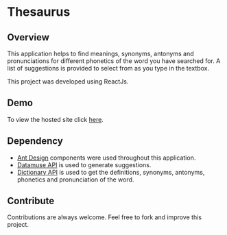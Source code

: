 # Thesaurus

## Overview

This application helps to find meanings, synonyms, antonyms and pronunciations for different phonetics of the word you have searched for. A list of suggestions is provided to select from as you type in the textbox. 

This project was developed using ReactJs.

## Demo

To view the hosted site click [here](https://thesaurus-react.netlify.app/).

## Dependency

- [Ant Design](https://ant.design/components/overview/) components were used throughout this application.
- [Datamuse API](https://www.datamuse.com/api/) is used to generate suggestions.
- [Dictionary API](https://dictionaryapi.dev/) is used to get the definitions, synonyms, antonyms, phonetics and pronunciation of the word.

## Contribute

Contributions are always welcome. Feel free to fork and improve this project.
